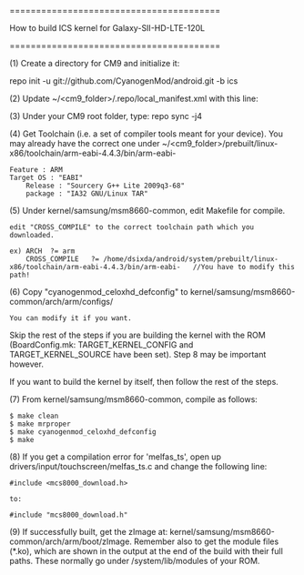  ========================================
 
   How to build ICS kernel for Galaxy-SII-HD-LTE-120L
 
 ========================================
 
 
 (1) Create a directory for CM9 and initialize it:  

 repo init -u  git://github.com/CyanogenMod/android.git -b ics


(2) Update ~/<cm9_folder>/.repo/local_manifest.xml with this line:

  <project name="CyanogenMod/android_kernel_samsung_msm8660-common" path="kernel/samsung/msm8660-common" remote="github" revision="ics" />


(3) Under your CM9 root folder, type:  repo sync -j4


(4) Get Toolchain (i.e. a set of compiler tools meant for your device).  You may already have the correct one under ~/<cm9_folder>/prebuilt/linux-x86/toolchain/arm-eabi-4.4.3/bin/arm-eabi-
	    	
   	Feature : ARM
	Target OS : "EABI"
        Release : "Sourcery G++ Lite 2009q3-68"
        package : "IA32 GNU/Linux TAR"


(5) Under kernel/samsung/msm8660-common, edit Makefile for compile.

    edit "CROSS_COMPILE" to the correct toolchain path which you downloaded.

    ex) ARCH  ?= arm
        CROSS_COMPILE	?= /home/dsixda/android/system/prebuilt/linux-x86/toolchain/arm-eabi-4.4.3/bin/arm-eabi-   //You have to modify this path!


(6) Copy "cyanogenmod_celoxhd_defconfig" to kernel/samsung/msm8660-common/arch/arm/configs/

    You can modify it if you want.


Skip the rest of the steps if you are building the kernel with the ROM (BoardConfig.mk: TARGET_KERNEL_CONFIG and TARGET_KERNEL_SOURCE have been set).  Step 8 may be important however.

If you want to build the kernel by itself, then follow the rest of the steps.


(7) From kernel/samsung/msm8660-common, compile as follows:

    $ make clean
    $ make mrproper
    $ make cyanogenmod_celoxhd_defconfig
    $ make


(8) If you get a compilation error for 'melfas_ts', open up drivers/input/touchscreen/melfas_ts.c and change the following line:

	#include <mcs8000_download.h>

	to:

	#include "mcs8000_download.h"


(9) If successfully built, get the zImage at: kernel/samsung/msm8660-common/arch/arm/boot/zImage.  Remember also to get the module files (*.ko), which are shown in the output at the end of the build with their full paths.  These normally go under /system/lib/modules of your ROM.
 